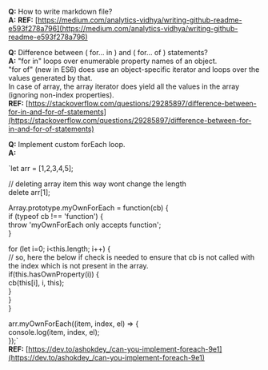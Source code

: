 **Q:** How to write markdown file?  
**A:** **REF:** [https://medium.com/analytics-vidhya/writing-github-readme-e593f278a796](https://medium.com/analytics-vidhya/writing-github-readme-e593f278a796)

**Q:** Difference between ( for... in ) and ( for... of ) statements?  
**A:** "for in" loops over enumerable property names of an object.  
"for of" (new in ES6) does use an object-specific iterator and loops over the values generated by that.  
In case of array, the array iterator does yield all the values in the array (ignoring non-index properties).  
**REF:** [https://stackoverflow.com/questions/29285897/difference-between-for-in-and-for-of-statements](https://stackoverflow.com/questions/29285897/difference-between-for-in-and-for-of-statements)

**Q:** Implement custom forEach loop.  
**A:**  

`let arr = [1,2,3,4,5];
  
// deleting array item this way wont change the length  
delete arr[1];  
  
Array.prototype.myOwnForEach = function(cb) {  
  if (typeof cb !== 'function') {  
    throw 'myOwnForEach only accepts function';  
  }   
  
  for (let i=0; i<this.length; i++) {  
    // so, here the below if check is needed to ensure that cb is not called with the index which is not present in the array.  
    if(this.hasOwnProperty(i)) {  
      cb(this[i], i, this);  
    }  
  }  
}  
  
arr.myOwnForEach((item, index, el) => {  
  console.log(item, index, el);  
});`  
**REF:** [https://dev.to/ashokdey_/can-you-implement-foreach-9e1](https://dev.to/ashokdey_/can-you-implement-foreach-9e1)

